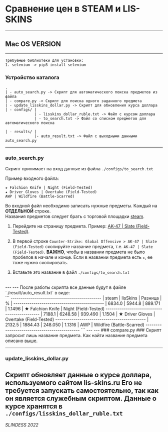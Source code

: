# Сравнение цен в STEAM и LIS-SKINS
___
## Mac OS VERSION
___

```
Требуемые библиотеки для установки:
1. selenium -> pip3 install selenium 
```

### Устройство каталога
```
.
| - auto_search.py -> Скрипт для автоматического поиска предметов из файла
| - compare.py -> Скрипт для поиска одного заданного предмета
| - update_lisskins_dollar.py -> Скрипт для обновления курса доллара
| - configs/ |
             | - lisskins_dollar_ruble.txt -> Файл с курсом доллара
             | - to_search.txt -> Файл со списком предметов для автоматического поиска

| - results/ | 
             |- auto_result.txt -> Файл с выходными данными auto_search.py
```
___
### auto_search.py ###
Скрипт принимает на вход данные из файла `./configs/to_search.txt` <br>

Пример входного файла:
```
★ Falchion Knife | Night (Field-Tested)
★ Driver Gloves | Overtake (Field-Tested)
AWP | Wildfire (Battle-Scarred)
```

Во входной файл необходимо записать нужные предметы. Каждый на **ОТДЕЛЬНОЙ** строке. <br>
Названия предметов следует брать с торговой площадки [steam](https://steamcommunity.com/market/).
<br>

1. Перейдите на страницу предмета. Пример:
[AK-47 | Slate (Field-Tested)](https://steamcommunity.com/market/listings/730/AK-47%20%7C%20Slate%20%28Field-Tested%29).
2. В первой строке `Counter-Strike: Global Offensive > AK-47 | Slate (Field-Tested)`
скопируйте название предмета, т.е. `AK-47 | Slate (Field-Tested)`. 
   **ВАЖНО**, чтобы в названии предмета не было пробелов в начале и конце.
   Если в названии предмета есть `★`, ее тоже нужно скопировать.
   
3. Вставьте это название в файл `./configs/to_search.txt`
</br>
---
---
После работы скрипта все данные будут в файле `./result/auto_result.txt` в виде: </br>
```
---------------------------------------------
|  steam   | lisSkins | Разница  |    %     |
---------------------------------------------
|  6834.0  |  5944.8  | 889.171  |  1.1496  |  ★ Falchion Knife | Night (Field-Tested)
---------------------------------------------
|  7188.1  | 6248.58  | 939.490  |  1.1504  |  ★ Driver Gloves | Overtake (Field-Tested)
---------------------------------------------
|  2132.5  | 1884.43  | 248.050  |  1.1316  |  AWP | Wildfire (Battle-Scarred)
---------------------------------------------
```
---
---
### compare.py ###
Скрипт запросит лишь название предмета. Как найти название предмета описано выше.

---
### update_lisskins_dollar.py ###
Скрипт обновляет данные о курсе доллара, используемого сайтом lis-skins.ru
Его не требуется запускать самостоятельно, так как он является служебным скриптом.
Данные о курсе хранятся в `./configs/lisskins_dollar_ruble.txt`
---
_SLINDESS 2022_